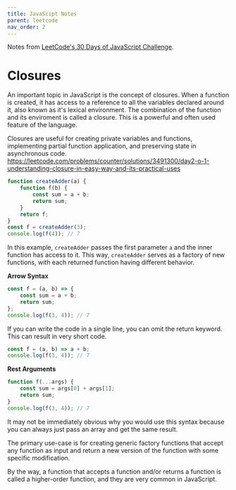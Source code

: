 ```yaml
---
title: JavaScipt Notes
parent: leetcode
nav_order: 2
---
```


Notes from [LeetCode's 30 Days of JavaScript Challenge](https://leetcode.com/studyplan/30-days-of-javascript/).

# Closures

An important topic in JavaScript is the concept of closures. When a function is created, it has access to a reference to all the variables declared around it, also known as it's lexical environment. The combination of the function and its enviroment is called a closure. This is a powerful and often used feature of the language.

Closures are useful for creating private variables and functions, implementing partial function application, and preserving state in asynchronous code.
https://leetcode.com/problems/counter/solutions/3491300/day2-o-1-understanding-closure-in-easy-way-and-its-practical-uses


```js
function createAdder(a) {
    function f(b) {
        const sum = a + b;
        return sum;
    }
    return f;
}
const f = createAdder(3);
console.log(f(4)); // 7
```
In this example, `createAdder` passes the first parameter `a` and the inner function has access to it. This way, `createAdder` serves as a factory of new functions, with each returned function having different behavior.

**Arrow Syntax**

```js
const f = (a, b) => {
    const sum = a + b;
    return sum;
};
console.log(f(3, 4)); // 7
```

If you can write the code in a single line, you can omit the return keyword. This can result in very short code.

```js
const f = (a, b) => a + b;
console.log(f(3, 4)); // 7
```

**Rest Arguments**

```js
function f(...args) {
    const sum = args[0] + args[1];
    return sum;
}
console.log(f(3, 4)); // 7
```

It may not be immediately obvious why you would use this syntax because you can always just pass an array and get the same result.

The primary use-case is for creating generic factory functions that accept any function as input and return a new version of the function with some specific modification.

By the way, a function that accepts a function and/or returns a function is called a higher-order function, and they are very common in JavaScript.
